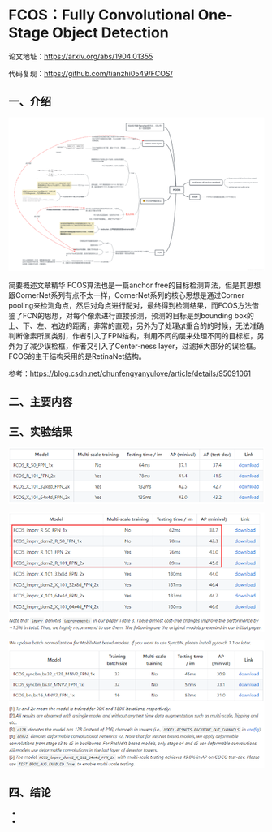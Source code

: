 # FCOS：Fully Convolutional One-Stage Object Detection

论文地址：https://arxiv.org/abs/1904.01355

代码复现：https://github.com/tianzhi0549/FCOS/



## 一、介绍

![这里随便写文字](https://github.com/clw5180/CV_Paper/blob/master/res/FCOS/0.png)

简要概述文章精华
FCOS算法也是一篇anchor free的目标检测算法，但是其思想跟CornerNet系列有点不太一样，CornerNet系列的核心思想是通过Corner pooling来检测角点，然后对角点进行配对，最终得到检测结果，而FCOS方法借鉴了FCN的思想，对每个像素进行直接预测，预测的目标是到bounding box的上、下、左、右边的距离，非常的直观，另外为了处理gt重合的的时候，无法准确判断像素所属类别，作者引入了FPN结构，利用不同的层来处理不同的目标框，另外为了减少误检框，作者又引入了Center-ness layer，过滤掉大部分的误检框。FCOS的主干结构采用的是RetinaNet结构。

参考：https://blog.csdn.net/chunfengyanyulove/article/details/95091061



## 二、主要内容









## 三、实验结果

![这里随便写文字](https://github.com/clw5180/CV_Paper/blob/master/res/FCOS/result0.png)

![这里随便写文字](https://github.com/clw5180/CV_Paper/blob/master/res/FCOS/result1.png)

![这里随便写文字](https://github.com/clw5180/CV_Paper/blob/master/res/FCOS/result2.png)



## 四、结论

* 
* 

&emsp;
